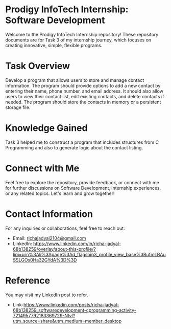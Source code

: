 
# Prodigy InfoTech Internship: Software Development
Welcome to the Prodigy InfoTech Internship repository! These repository documents are for Task 3 of my internship journey, which focuses on creating innovative, simple, flexible programs.

# Task Overview
Develop a program that allows users to store and manage contact information. The program should provide options to add a new contact by entering their name, phone number, and email address. It should also allow users to view their contact list, edit existing contacts, and delete contacts if needed. The program should store the contacts in memory or a persistent storage file.

# Knowledge Gained
Task 3 helped me to construct a program that includes structures from C Programming and also to generate logic about the contact listing.

# Connect with Me
Feel free to explore the repository, provide feedback, or connect with me for further discussions on Software Development, internship experiences, or any related topics. Let's learn and grow together!

# Contact Information
For any inquiries or collaborations, feel free to reach out:
* Email: richajadyal2104@gmail.com
* LinkedIn: https://www.linkedin.com/in/richa-jadyal-68b138259/overlay/about-this-profile/?lipi=urn%3Ali%3Apage%3Ad_flagship3_profile_view_base%3BufmLBAuSSLGOs0Ha32GYdA%3D%3D
  
# Reference
You may visit my LinkedIn post to refer.
* Link-https://www.linkedin.com/posts/richa-jadyal-68b138259_softwaredevelopment-cprogramming-activity-7214957792183369729-NIvl?utm_source=share&utm_medium=member_desktop
